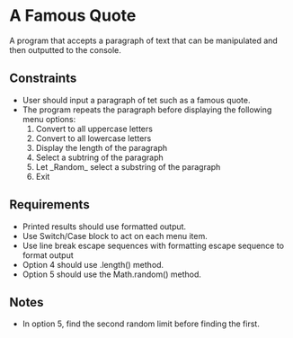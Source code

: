 # A Famous Quote
A program that accepts a paragraph of text that can be manipulated and then outputted to the console.

## Constraints
- User should input a paragraph of tet such as a famous quote.
- The program repeats the paragraph before displaying the following menu options:
  <ol>
    <li>Convert to all uppercase letters</li>
    <li>Convert to all lowercase letters</li>
    <li>Display the length of the paragraph</li>
    <li>Select a subtring of the paragraph</li>
    <li>Let _Random_ select a substring of the paragraph</li>
    <li>Exit</li>
  </ol>

## Requirements
- Printed results should use formatted output.
- Use Switch/Case block to act on each menu item.
- Use line break escape sequences with formatting escape sequence to format output
- Option 4 should use .length() method.
- Option 5 should use the Math.random() method.

## Notes
- In option 5, find the second random limit before finding the first.
